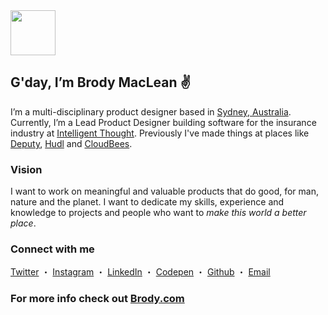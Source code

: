 <img src="https://raw.githubusercontent.com/brody/brody.com/master/src/assets/img/memoji/memoji8.png" height="72">

## G'day, I’m Brody MacLean ✌️ 

I’m a multi-disciplinary product designer based in [Sydney, Australia](https://time.is/Sydney). Currently, I’m a Lead Product Designer building software for the insurance industry at [Intelligent Thought](https://github.com/intelligent-thought/). Previously I've made things at places like [Deputy](https://www.deputy.com/), [Hudl](https://www.hudl.com/) and [CloudBees](https://www.cloudbees.com/).

### Vision

I want to work on meaningful and valuable products that do good, for man, nature and the planet. I want to dedicate my skills, experience and knowledge to projects and people who want to _make this world a better place_.

### Connect with me

[Twitter](https://twitter.com/BrodyMaclean) ・ 
[Instagram](https://instagram.com/Brody) ・ 
[LinkedIn](https://www.linkedin.com/in/BrodyMaclean/) ・ 
[Codepen](https://codepen.io/Brody) ・ 
[Github](https://github.com/Brody) ・ 
<a href="mailto:hello@brody.com?Subject=G'day Brody!" target="_blank">Email</a>

### For more info check out [Brody.com](http://brody.com)

<!--
**brody/brody** is a ✨ _special_ ✨ repository because its `README.md` (this file) appears on your GitHub profile.

Here are some ideas to get you started:

- 🔭 I’m currently working on ...
- 🌱 I’m currently learning ...
- 👯 I’m looking to collaborate on ...
- 🤔 I’m looking for help with ...
- 💬 Ask me about ...
- 📫 How to reach me: ...
- 😄 Pronouns: ...
- ⚡ Fun fact: ...
-->
